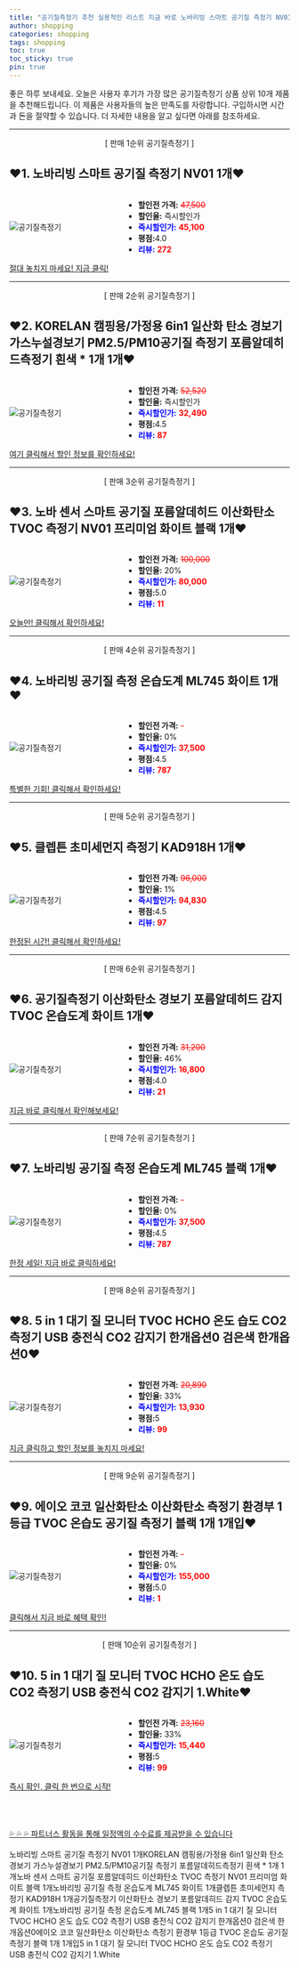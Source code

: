 ```yaml
---
title: "공기질측정기 추천 실용적인 리스트 지금 바로 노바리빙 스마트 공기질 측정기 NV01"
author: shopping
categories: shopping
tags: shopping
toc: true
toc_sticky: true
pin: true
---
```

좋은 하루 보내세요. 오늘은 사용자 후기가 가장 많은 공기질측정기 상품 상위 10개 제품을 추천해드립니다. 이 제품은 사용자들의 높은 만족도를 자랑합니다. 구입하시면 시간과 돈을 절약할 수 있습니다. 더 자세한 내용을 알고 싶다면 아래를 참조하세요.

---
<p class="toplist" style="margin: 0 auto; display: block; width: fit-content;">[ 판매 1순위 공기질측정기 ]</p>

<h2><strong>❤️1. 노바리빙 스마트 공기질 측정기 NV01 1개❤️</strong></h2>

<div style="display: flex; align-items: center;">
    <div style="flex: 0.4;">
        <img src="https://thumbnail10.coupangcdn.com/thumbnails/remote/230x230ex/image/vendor_inventory/7469/9ef487337b4d156e4998a4fe665509b9b58519093e19cded1c28c5b9e987.jpg" alt="공기질측정기" style="max-width: 100%;">
    </div>
    <div style="flex: 0.6; margin-left: 10px;">
        <ul>
            <li><strong>할인전 가격:</strong> <del style="color: red;">47,500</del></li>
            <li><strong>할인율:</strong> 즉시할인가</li>
            <li><span style='color:blue'><strong>즉시할인가:</strong></span> <span style='color:red'><strong>45,100</strong></span></li>
            <li><strong>평점:</strong>4.0</li>
            <li><span style='color:blue'><strong>리뷰:</strong></span> <span style='color:red'><strong>272</strong></span></li>
        </ul>
    </div>
</div>
<div class="center">
    <a href="https://selin100587001.github.io?lptag=AF9450613&subid=githubio&pageKey=7104736077&traceid=V0-153&itemId=17744020174&vendorItemId=84200813609" class="myButton">
        절대 놓치지 마세요! 지금 클릭!
    </a>
</div>


---
<p class="toplist" style="margin: 0 auto; display: block; width: fit-content;">[ 판매 2순위 공기질측정기 ]</p>

<h2><strong>❤️2. KORELAN 캠핑용/가정용 6in1 일산화 탄소 경보기 가스누설경보기 PM2.5/PM10공기질 측정기 포름알데히드측정기 흰색 * 1개 1개❤️</strong></h2>

<div style="display: flex; align-items: center;">
    <div style="flex: 0.4;">
        <img src="https://thumbnail6.coupangcdn.com/thumbnails/remote/230x230ex/image/vendor_inventory/67b5/58b1bda7a10daac582770f4c4fd5b9756cd982a11286407073d9ef0c88e9.jpg" alt="공기질측정기" style="max-width: 100%;">
    </div>
    <div style="flex: 0.6; margin-left: 10px;">
        <ul>
            <li><strong>할인전 가격:</strong> <del style="color: red;">52,520</del></li>
            <li><strong>할인율:</strong> 즉시할인가</li>
            <li><span style='color:blue'><strong>즉시할인가:</strong></span> <span style='color:red'><strong>32,490</strong></span></li>
            <li><strong>평점:</strong>4.5</li>
            <li><span style='color:blue'><strong>리뷰:</strong></span> <span style='color:red'><strong>87</strong></span></li>
        </ul>
    </div>
</div>
<div class="center">
    <a href="https://selin100587001.github.io?lptag=AF9450613&subid=githubio&pageKey=7816164276&traceid=V0-153&itemId=21215517694&vendorItemId=88774931616" class="myButton">
        여기 클릭해서 할인 정보를 확인하세요!
    </a>
</div>


---
<p class="toplist" style="margin: 0 auto; display: block; width: fit-content;">[ 판매 3순위 공기질측정기 ]</p>

<h2><strong>❤️3. 노바 센서 스마트 공기질 포름알데히드 이산화탄소 TVOC 측정기 NV01 프리미엄 화이트 블랙 1개❤️</strong></h2>

<div style="display: flex; align-items: center;">
    <div style="flex: 0.4;">
        <img src="https://thumbnail6.coupangcdn.com/thumbnails/remote/230x230ex/image/retail/images/2024/01/16/16/6/ae745fb4-a7e0-424d-b17b-8273ad5d59f8.jpg" alt="공기질측정기" style="max-width: 100%;">
    </div>
    <div style="flex: 0.6; margin-left: 10px;">
        <ul>
            <li><strong>할인전 가격:</strong> <del style="color: red;">100,000</del></li>
            <li><strong>할인율:</strong> 20%</li>
            <li><span style='color:blue'><strong>즉시할인가:</strong></span> <span style='color:red'><strong>80,000</strong></span></li>
            <li><strong>평점:</strong>5.0</li>
            <li><span style='color:blue'><strong>리뷰:</strong></span> <span style='color:red'><strong>11</strong></span></li>
        </ul>
    </div>
</div>
<div class="center">
    <a href="https://selin100587001.github.io?lptag=AF9450613&subid=githubio&pageKey=7837836607&traceid=V0-153&itemId=21328797537&vendorItemId=88387423918" class="myButton">
        오늘만! 클릭해서 확인하세요!
    </a>
</div>


---
<p class="toplist" style="margin: 0 auto; display: block; width: fit-content;">[ 판매 4순위 공기질측정기 ]</p>

<h2><strong>❤️4. 노바리빙 공기질 측정 온습도계 ML745 화이트 1개❤️</strong></h2>

<div style="display: flex; align-items: center;">
    <div style="flex: 0.4;">
        <img src="https://thumbnail9.coupangcdn.com/thumbnails/remote/230x230ex/image/retail/images/2020/08/10/17/6/8a5675e7-4ed8-44db-bc88-35f0b4c9fc67.jpg" alt="공기질측정기" style="max-width: 100%;">
    </div>
    <div style="flex: 0.6; margin-left: 10px;">
        <ul>
            <li><strong>할인전 가격:</strong> <del style="color: red;">-</del></li>
            <li><strong>할인율:</strong> 0%</li>
            <li><span style='color:blue'><strong>즉시할인가:</strong></span> <span style='color:red'><strong>37,500</strong></span></li>
            <li><strong>평점:</strong>4.5</li>
            <li><span style='color:blue'><strong>리뷰:</strong></span> <span style='color:red'><strong>787</strong></span></li>
        </ul>
    </div>
</div>
<div class="center">
    <a href="https://selin100587001.github.io?lptag=AF9450613&subid=githubio&pageKey=1942368939&traceid=V0-153&itemId=3297572441&vendorItemId=71284506890" class="myButton">
        특별한 기회! 클릭해서 확인하세요!
    </a>
</div>


---
<p class="toplist" style="margin: 0 auto; display: block; width: fit-content;">[ 판매 5순위 공기질측정기 ]</p>

<h2><strong>❤️5. 클렙튼 초미세먼지 측정기 KAD918H 1개❤️</strong></h2>

<div style="display: flex; align-items: center;">
    <div style="flex: 0.4;">
        <img src="https://thumbnail10.coupangcdn.com/thumbnails/remote/230x230ex/image/retail/images/2019/11/20/11/6/5cd3c3e3-5b4f-4d86-a4e3-ff8c7536da95.jpg" alt="공기질측정기" style="max-width: 100%;">
    </div>
    <div style="flex: 0.6; margin-left: 10px;">
        <ul>
            <li><strong>할인전 가격:</strong> <del style="color: red;">96,000</del></li>
            <li><strong>할인율:</strong> 1%</li>
            <li><span style='color:blue'><strong>즉시할인가:</strong></span> <span style='color:red'><strong>94,830</strong></span></li>
            <li><strong>평점:</strong>4.5</li>
            <li><span style='color:blue'><strong>리뷰:</strong></span> <span style='color:red'><strong>97</strong></span></li>
        </ul>
    </div>
</div>
<div class="center">
    <a href="https://selin100587001.github.io?lptag=AF9450613&subid=githubio&pageKey=339964058&traceid=V0-153&itemId=1082575350&vendorItemId=5585908348" class="myButton">
        한정된 시간! 클릭해서 확인하세요!
    </a>
</div>


---
<p class="toplist" style="margin: 0 auto; display: block; width: fit-content;">[ 판매 6순위 공기질측정기 ]</p>

<h2><strong>❤️6. 공기질측정기 이산화탄소 경보기 포름알데히드 감지 TVOC 온습도계 화이트 1개❤️</strong></h2>

<div style="display: flex; align-items: center;">
    <div style="flex: 0.4;">
        <img src="https://thumbnail8.coupangcdn.com/thumbnails/remote/230x230ex/image/vendor_inventory/efb2/0be61438c0fab7f421760562096f4127dd81014b13d6e8cdfb046fcb43ac.png" alt="공기질측정기" style="max-width: 100%;">
    </div>
    <div style="flex: 0.6; margin-left: 10px;">
        <ul>
            <li><strong>할인전 가격:</strong> <del style="color: red;">31,200</del></li>
            <li><strong>할인율:</strong> 46%</li>
            <li><span style='color:blue'><strong>즉시할인가:</strong></span> <span style='color:red'><strong>16,800</strong></span></li>
            <li><strong>평점:</strong>4.0</li>
            <li><span style='color:blue'><strong>리뷰:</strong></span> <span style='color:red'><strong>21</strong></span></li>
        </ul>
    </div>
</div>
<div class="center">
    <a href="https://selin100587001.github.io?lptag=AF9450613&subid=githubio&pageKey=7196346916&traceid=V0-153&itemId=18179981061&vendorItemId=85329023528" class="myButton">
        지금 바로 클릭해서 확인해보세요!
    </a>
</div>


---
<p class="toplist" style="margin: 0 auto; display: block; width: fit-content;">[ 판매 7순위 공기질측정기 ]</p>

<h2><strong>❤️7. 노바리빙 공기질 측정 온습도계 ML745 블랙 1개❤️</strong></h2>

<div style="display: flex; align-items: center;">
    <div style="flex: 0.4;">
        <img src="https://thumbnail8.coupangcdn.com/thumbnails/remote/230x230ex/image/retail/images/2020/08/10/17/7/5202439b-fc57-499b-908d-030bd78f7351.jpg" alt="공기질측정기" style="max-width: 100%;">
    </div>
    <div style="flex: 0.6; margin-left: 10px;">
        <ul>
            <li><strong>할인전 가격:</strong> <del style="color: red;">-</del></li>
            <li><strong>할인율:</strong> 0%</li>
            <li><span style='color:blue'><strong>즉시할인가:</strong></span> <span style='color:red'><strong>37,500</strong></span></li>
            <li><strong>평점:</strong>4.5</li>
            <li><span style='color:blue'><strong>리뷰:</strong></span> <span style='color:red'><strong>787</strong></span></li>
        </ul>
    </div>
</div>
<div class="center">
    <a href="https://selin100587001.github.io?lptag=AF9450613&subid=githubio&pageKey=1942368939&traceid=V0-153&itemId=3297572439&vendorItemId=71284506856" class="myButton">
        한정 세일! 지금 바로 클릭하세요!
    </a>
</div>


---
<p class="toplist" style="margin: 0 auto; display: block; width: fit-content;">[ 판매 8순위 공기질측정기 ]</p>

<h2><strong>❤️8. 5 in 1 대기 질 모니터 TVOC HCHO 온도 습도 CO2 측정기 USB 충전식 CO2 감지기 한개옵션0 검은색 한개옵션0❤️</strong></h2>

<div style="display: flex; align-items: center;">
    <div style="flex: 0.4;">
        <img src="https://thumbnail10.coupangcdn.com/thumbnails/remote/230x230ex/image/vendor_inventory/a330/b18aa262483339e56b11b352caef2b9b933ee023a047d68375f6a99f3021.jpg" alt="공기질측정기" style="max-width: 100%;">
    </div>
    <div style="flex: 0.6; margin-left: 10px;">
        <ul>
            <li><strong>할인전 가격:</strong> <del style="color: red;">20,890</del></li>
            <li><strong>할인율:</strong> 33%</li>
            <li><span style='color:blue'><strong>즉시할인가:</strong></span> <span style='color:red'><strong>13,930</strong></span></li>
            <li><strong>평점:</strong>5</li>
            <li><span style='color:blue'><strong>리뷰:</strong></span> <span style='color:red'><strong>99</strong></span></li>
        </ul>
    </div>
</div>
<div class="center">
    <a href="https://selin100587001.github.io?lptag=AF9450613&subid=githubio&pageKey=7826773279&traceid=V0-153&itemId=21274775736&vendorItemId=90480971503" class="myButton">
        지금 클릭하고 할인 정보를 놓치지 마세요!
    </a>
</div>


---
<p class="toplist" style="margin: 0 auto; display: block; width: fit-content;">[ 판매 9순위 공기질측정기 ]</p>

<h2><strong>❤️9. 에이오 코코 일산화탄소 이산화탄소 측정기 환경부 1등급 TVOC 온습도 공기질 측정기 블랙 1개 1개입❤️</strong></h2>

<div style="display: flex; align-items: center;">
    <div style="flex: 0.4;">
        <img src="https://thumbnail8.coupangcdn.com/thumbnails/remote/230x230ex/image/vendor_inventory/8d02/2958c1135c24e62beb2b5b0a41afd004940d3713f0123def8628dac61f9c.jpg" alt="공기질측정기" style="max-width: 100%;">
    </div>
    <div style="flex: 0.6; margin-left: 10px;">
        <ul>
            <li><strong>할인전 가격:</strong> <del style="color: red;">-</del></li>
            <li><strong>할인율:</strong> 0%</li>
            <li><span style='color:blue'><strong>즉시할인가:</strong></span> <span style='color:red'><strong>155,000</strong></span></li>
            <li><strong>평점:</strong>5.0</li>
            <li><span style='color:blue'><strong>리뷰:</strong></span> <span style='color:red'><strong>1</strong></span></li>
        </ul>
    </div>
</div>
<div class="center">
    <a href="https://selin100587001.github.io?lptag=AF9450613&subid=githubio&pageKey=8017858647&traceid=V0-153&itemId=22395628874&vendorItemId=89440548021" class="myButton">
        클릭해서 지금 바로 혜택 확인!
    </a>
</div>


---
<p class="toplist" style="margin: 0 auto; display: block; width: fit-content;">[ 판매 10순위 공기질측정기 ]</p>

<h2><strong>❤️10. 5 in 1 대기 질 모니터 TVOC HCHO 온도 습도 CO2 측정기 USB 충전식 CO2 감지기 1.White❤️</strong></h2>

<div style="display: flex; align-items: center;">
    <div style="flex: 0.4;">
        <img src="https://thumbnail8.coupangcdn.com/thumbnails/remote/230x230ex/image/vendor_inventory/d349/b6e0656a98e4dbb423f4f56c8c43fae4772d7e0847bb80b7b6bf6e7c764e.jpg" alt="공기질측정기" style="max-width: 100%;">
    </div>
    <div style="flex: 0.6; margin-left: 10px;">
        <ul>
            <li><strong>할인전 가격:</strong> <del style="color: red;">23,160</del></li>
            <li><strong>할인율:</strong> 33%</li>
            <li><span style='color:blue'><strong>즉시할인가:</strong></span> <span style='color:red'><strong>15,440</strong></span></li>
            <li><strong>평점:</strong>5</li>
            <li><span style='color:blue'><strong>리뷰:</strong></span> <span style='color:red'><strong>99</strong></span></li>
        </ul>
    </div>
</div>
<div class="center">
    <a href="https://selin100587001.github.io?lptag=AF9450613&subid=githubio&pageKey=7808489508&traceid=V0-153&itemId=21171320276&vendorItemId=90480971507" class="myButton">
        즉시 확인, 클릭 한 번으로 시작!
    </a>
</div>

<br><br><br>[💦 💦 💦 파트너스 활동을 통해 일정액의 수수료를 제공받을 수 있습니다](https://link.coupang.com/a/bcpT2c)<br><br>노바리빙 스마트 공기질 측정기 NV01 1개KORELAN 캠핑용/가정용 6in1 일산화 탄소 경보기 가스누설경보기 PM2.5/PM10공기질 측정기 포름알데히드측정기 흰색 * 1개 1개노바 센서 스마트 공기질 포름알데히드 이산화탄소 TVOC 측정기 NV01 프리미엄 화이트 블랙 1개노바리빙 공기질 측정 온습도계 ML745 화이트 1개클렙튼 초미세먼지 측정기 KAD918H 1개공기질측정기 이산화탄소 경보기 포름알데히드 감지 TVOC 온습도계 화이트 1개노바리빙 공기질 측정 온습도계 ML745 블랙 1개5 in 1 대기 질 모니터 TVOC HCHO 온도 습도 CO2 측정기 USB 충전식 CO2 감지기 한개옵션0 검은색 한개옵션0에이오 코코 일산화탄소 이산화탄소 측정기 환경부 1등급 TVOC 온습도 공기질 측정기 블랙 1개 1개입5 in 1 대기 질 모니터 TVOC HCHO 온도 습도 CO2 측정기 USB 충전식 CO2 감지기 1.White